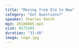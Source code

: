 ```yaml
---
title: "Moving from Old to New"
category: "Got Questions?"
speaker: Charles Smith
mp3: 20180805.mp3
size: 9575305
duration: "31:48"
image: logo.jpg
---
```

